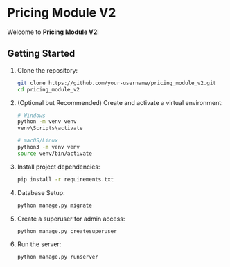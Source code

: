 # Pricing Module V2

Welcome to **Pricing Module V2**!

## Getting Started
1. Clone the repository:

    ```bash
    git clone https://github.com/your-username/pricing_module_v2.git
    cd pricing_module_v2
    ```

2. (Optional but Recommended) Create and activate a virtual environment:

    ```bash
    # Windows
    python -m venv venv
    venv\Scripts\activate

    # macOS/Linux
    python3 -m venv venv
    source venv/bin/activate
    ```

3. Install project dependencies:
    ```bash
    pip install -r requirements.txt
    ```


4. Database Setup:
    ```bash
    python manage.py migrate
    ```

5. Create a superuser for admin access:
    ```bash
    python manage.py createsuperuser
    ```

6. Run the server:
    ```bash
    python manage.py runserver
    ```

